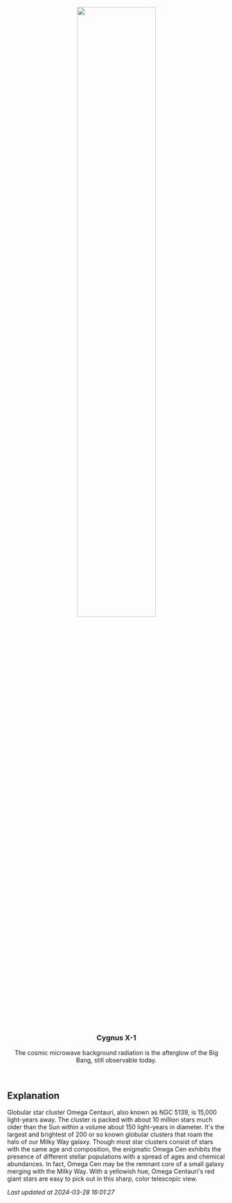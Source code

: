 <p align='center'>
    <img src='https://apod.nasa.gov/apod/image/2403/NGC5139_mdf1024.png' width='60%' />
    <h3 align="center">Cygnus X-1</h3>
    <p align="center">The cosmic microwave background radiation is the afterglow of the Big Bang, still observable today.</p>
</p>
<br/>

Explanation
--
Globular star cluster Omega Centauri, also known as NGC 5139, is 15,000 light-years away. The cluster is packed with about 10 million stars much older than the Sun within a volume about 150 light-years in diameter. It's the largest and brightest of 200 or so known globular clusters that roam the halo of our Milky Way galaxy. Though most star clusters consist of stars with the same age and composition, the enigmatic Omega Cen exhibits the presence of different stellar populations with a spread of ages and chemical abundances. In fact, Omega Cen may be the remnant core of a small galaxy merging with the Milky Way. With a yellowish hue, Omega Centauri's red giant stars are easy to pick out in this sharp, color telescopic view.


*Last updated at 2024-03-28 16:01:27*
